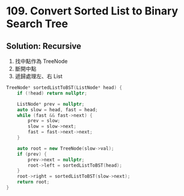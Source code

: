 # 109. Convert Sorted List to Binary Search Tree

## Solution: Recursive

1. 找中點作為 TreeNode
2. 斷開中點
3. 遞歸處理左、右 List

```cpp
TreeNode* sortedListToBST(ListNode* head) {
    if (!head) return nullptr;

    ListNode* prev = nullptr;
    auto slow = head, fast = head;
    while (fast && fast->next) {
        prev = slow;
        slow = slow->next;
        fast = fast->next->next;
    }

    auto root = new TreeNode(slow->val);
    if (prev) {
        prev->next = nullptr;
        root->left = sortedListToBST(head);
    }
    root->right = sortedListToBST(slow->next);
    return root;
}
```
